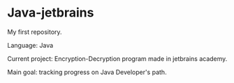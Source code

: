 # Java-jetbrains 
My first repository.

Language: Java

Current project: 
Encryption-Decryption program made in jetbrains academy.

Main goal: tracking progress on Java Developer's path.
